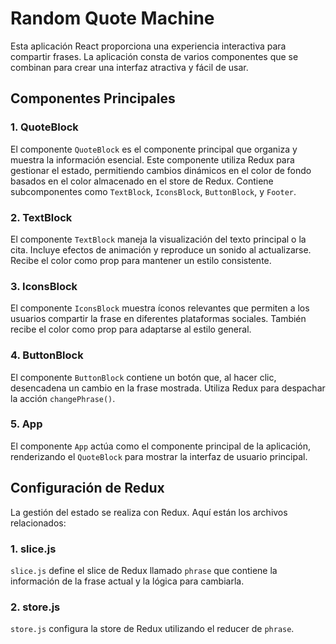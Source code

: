 # Random Quote Machine

Esta aplicación React proporciona una experiencia interactiva para compartir frases. La aplicación consta de varios componentes que se combinan para crear una interfaz atractiva y fácil de usar.

## Componentes Principales

### 1. QuoteBlock

El componente `QuoteBlock` es el componente principal que organiza y muestra la información esencial. Este componente utiliza Redux para gestionar el estado, permitiendo cambios dinámicos en el color de fondo basados en el color almacenado en el store de Redux. Contiene subcomponentes como `TextBlock`, `IconsBlock`, `ButtonBlock`, y `Footer`.

### 2. TextBlock

El componente `TextBlock` maneja la visualización del texto principal o la cita. Incluye efectos de animación y reproduce un sonido al actualizarse. Recibe el color como prop para mantener un estilo consistente.

### 3. IconsBlock

El componente `IconsBlock` muestra íconos relevantes que permiten a los usuarios compartir la frase en diferentes plataformas sociales. También recibe el color como prop para adaptarse al estilo general.

### 4. ButtonBlock

El componente `ButtonBlock` contiene un botón que, al hacer clic, desencadena un cambio en la frase mostrada. Utiliza Redux para despachar la acción `changePhrase()`.

### 5. App

El componente `App` actúa como el componente principal de la aplicación, renderizando el `QuoteBlock` para mostrar la interfaz de usuario principal.

## Configuración de Redux

La gestión del estado se realiza con Redux. Aquí están los archivos relacionados:

### 1. slice.js

`slice.js` define el slice de Redux llamado `phrase` que contiene la información de la frase actual y la lógica para cambiarla.

### 2. store.js

`store.js` configura la store de Redux utilizando el reducer de `phrase`.
